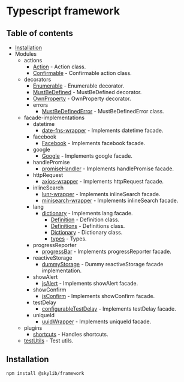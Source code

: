# Typescript framework

## Table of contents

- [Installation](#installation)
- Modules
  - actions
    - [Action](https://ilyub.github.io/typescript-framework/modules/actions_Action.html) - Action class.
    - [Confirmable](https://ilyub.github.io/typescript-framework/modules/actions_Confirmable.html) - Confirmable action class.
  - decorators
    - [Enumerable](https://ilyub.github.io/typescript-framework/modules/decorators_Enumerable.html) - Enumerable decorator.
    - [MustBeDefined](https://ilyub.github.io/typescript-framework/modules/decorators_MustBeDefined.html) - MustBeDefined decorator.
    - [OwnProperty](https://ilyub.github.io/typescript-framework/modules/decorators_OwnProperty.html) - OwnProperty decorator.
    - errors
      - [MustBeDefinedError](https://ilyub.github.io/typescript-framework/modules/decorators_errors_MustBeDefinedError.html) - MustBeDefinedError class.
  - facade-implementations
    - datetime
      - [date-fns-wrapper](https://ilyub.github.io/typescript-framework/modules/facade_implementations_datetime_date_fns_wrapper.html) - Implements datetime facade.
    - facebook
      - [Facebook](https://ilyub.github.io/typescript-framework/modules/facade_implementations_facebook_Facebook.html) - Implements facebook facade.
    - google
      - [Google](https://ilyub.github.io/typescript-framework/modules/facade_implementations_google_Google.html) - Implements google facade.
    - handlePromise
      - [promiseHandler](https://ilyub.github.io/typescript-framework/modules/facade_implementations_handlePromise_promiseHandler.html) - Implements handlePromise facade.
    - httpRequest
      - [axios-wrapper](https://ilyub.github.io/typescript-framework/modules/facade_implementations_httpRequest_axios_wrapper.html) - Implements httpRequest facade.
    - inlineSearch
      - [lunr-wrapper](https://ilyub.github.io/typescript-framework/modules/facade_implementations_inlineSearch_lunr_wrapper.html) - Implements inlineSearch facade.
      - [minisearch-wrapper](https://ilyub.github.io/typescript-framework/modules/facade_implementations_inlineSearch_minisearch_wrapper.html) - Implements inlineSearch facade.
    - lang
      - [dictionary](https://ilyub.github.io/typescript-framework/modules/facade_implementations_lang_dictionary.html) - Implements lang facade.
        - [Definition](https://ilyub.github.io/typescript-framework/modules/facade_implementations_lang_dictionary_Definition.html) - Definition class.
        - [Definitions](https://ilyub.github.io/typescript-framework/modules/facade_implementations_lang_dictionary_Definitions.html) -  Definitions class.
        - [Dictionary](https://ilyub.github.io/typescript-framework/modules/facade_implementations_lang_dictionary_Dictionary.html) -  Dictionary class.
        - [types](https://ilyub.github.io/typescript-framework/modules/facade_implementations_lang_dictionary_types.html) - Types.
    - progressReporter
      - [progressBar](https://ilyub.github.io/typescript-framework/modules/facade_implementations_progressReporter_progressBar.html) - Implements progressReporter facade.
    - reactiveStorage
      - [dummyStorage](https://ilyub.github.io/typescript-framework/modules/facade_implementations_reactiveStorage_dummyStorage.html) - Dummy reactiveStorage facade implementation.
    - showAlert
      - [jsAlert](https://ilyub.github.io/typescript-framework/modules/facade_implementations_showAlert_jsAlert.html) - Implements showAlert facade.
    - showConfirm
      - [jsConfirm](https://ilyub.github.io/typescript-framework/modules/facade_implementations_showConfirm_jsConfirm.html) - Implements showConfirm facade.
    - testDelay
      - [configurableTestDelay](https://ilyub.github.io/typescript-framework/modules/facade_implementations_testDelay_configurableTestDelay.html) - Implements testDelay facade.
    - uniqueId
      - [uuidWrapper](https://ilyub.github.io/typescript-framework/modules/facade_implementations_uniqueId_uuidWrapper.html) - Implements uniqueId facade.
  - plugins
    - [shortcuts](https://ilyub.github.io/typescript-framework/modules/plugins_shortcuts.html) - Handles shortcuts.
  - [testUtils](https://ilyub.github.io/typescript-framework/modules/testUtils.html) - Test utils.

## <a name="installation"></a>Installation

    npm install @skylib/framework
